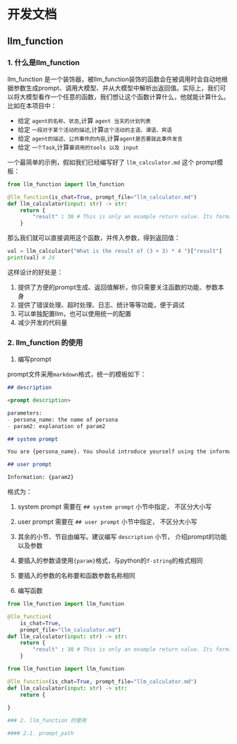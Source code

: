 # 开发文档

## llm_function

### 1. 什么是llm_function

llm_function 是一个装饰器，被llm_function装饰的函数会在被调用时会自动地根据参数生成prompt、调用大模型、并从大模型中解析出返回值。实际上，我们可以将大模型看作一个任意的函数，我们想让这个函数计算什么，他就能计算什么。比如在本项目中：

- 给定 `agent的名称、状态`,计算 `agent 当天的计划列表`
- 给定 `一段对于某个活动的描述`,计算`这个活动的主语、谓语、宾语`
- 给定 `agent的描述、公共事件的内容`,计算`agent是否要就此事件发言`
- 给定 `一个Task`,计算`要调用的tools 以及 input`

一个最简单的示例，假如我们已经编写好了 `llm_calculator.md` 这个 prompt模板：
```python
from llm_function import llm_function

@llm_function(is_chat=True, prompt_file="llm_calculator.md")
def llm_calculator(input: str) -> str:
    return {
        "result" : 30 # This is only an example return value. Its format matters, but its content does not.
    }
```

那么我们就可以直接调用这个函数，并传入参数，得到返回值：
```python
val = llm_calculator("What is the result of (3 + 3) * 4 ")["result"]
print(val) # 24
```

这样设计的好处是：

1. 提供了方便的prompt生成、返回值解析，你只需要关注函数的功能、参数本身
2. 提供了错误处理、超时处理、日志、统计等等功能，便于调试
3. 可以单独配置llm，也可以使用统一的配置
4. 减少开发的代码量

### 2. llm_function 的使用

1. 编写prompt

prompt文件采用`markdown`格式，统一的模板如下：

```md
## description

<prompt description>

parameters:
- persona_name: the name of persona
- param2: explanation of param2

## system prompt

You are {persona_name}. You should introduce yourself using the information given by the user.

## user prompt

Information: {param2}
```

格式为：
1. system prompt 需要在 `## system prompt` 小节中指定， 不区分大小写
2. user prompt 需要在 `## user prompt` 小节中指定， 不区分大小写
3. 其余的小节、节自由编写。建议编写 `description` 小节， 介绍prompt的功能以及参数
4. 要插入的参数请使用`{param}`格式，与python的`f-string`的格式相同
5. 要插入的参数的名称要和函数参数名称相同

2. 编写函数

```python
from llm_function import llm_function

@llm_function(
    is_chat=True, 
    prompt_file="llm_calculator.md")
def llm_calculator(input: str) -> str:
    return {
        "result" : 30 # This is only an example return value. Its format matters, but its content does not.
    }
```

```python
from llm_function import llm_function

@llm_function(is_chat=True, prompt_file="llm_calculator.md")
def llm_calculator(input: str) -> str:
    return {
    
}

### 2. llm_function 的使用

#### 2.1. prompt_path

